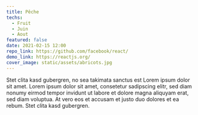 ```yaml
---
title: Pêche
techs:
  - Fruit
  - Juin
  - Aout
featured: false
date: 2021-02-15 12:00
repo_link: https://github.com/facebook/react/
demo_link: https://reactjs.org/
cover_image: static/assets/abricots.jpg
---
```


Stet clita kasd gubergren, no sea takimata sanctus est Lorem ipsum dolor sit amet. Lorem ipsum dolor sit amet, consetetur sadipscing elitr, sed diam nonumy eirmod tempor invidunt ut labore et dolore magna aliquyam erat, sed diam voluptua. At vero eos et accusam et justo duo dolores et ea rebum. Stet clita kasd gubergren.
